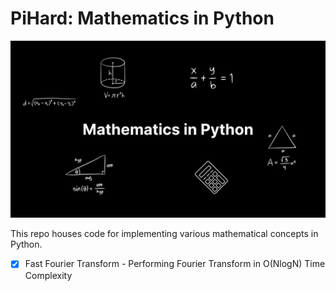 # PiHard: Mathematics in Python

![Mathematics in Python](https://github.com/PragyanSubedi/MathInPython/blob/main/assets/cover.png)

This repo houses code for implementing various mathematical concepts in Python.

- [x] Fast Fourier Transform - Performing Fourier Transform in O(NlogN) Time Complexity
